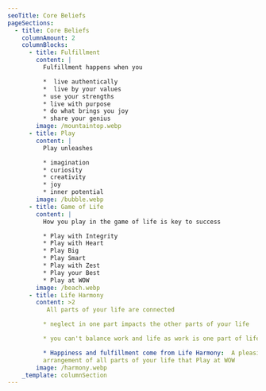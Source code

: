 ```yaml
---
seoTitle: Core Beliefs
pageSections:
  - title: Core Beliefs
    columnAmount: 2
    columnBlocks:
      - title: Fulfillment
        content: |
          Fulfillment happens when you

          *  live authentically
          *  live by your values
          * use your strengths
          * live with purpose
          * do what brings you joy
          * share your genius
        image: /mountaintop.webp
      - title: Play
        content: |
          Play unleashes

          * imagination
          * curiosity
          * creativity 
          * joy
          * inner potential 
        image: /bubble.webp
      - title: Game of Life
        content: |
          How you play in the game of life is key to success

          * Play with Integrity
          * Play with Heart
          * Play Big
          * Play Smart
          * Play with Zest
          * Play your Best 
          * Play at WOW
        image: /beach.webp
      - title: Life Harmony
        content: >2
           All parts of your life are connected

          * neglect in one part impacts the other parts of your life

          * you can't balance work and life as work is one part of life

          * Happiness and fulfillment come from Life Harmony:  A pleasing
          arrangement of all parts of your life that Play at WOW
        image: /harmony.webp
    _template: columnSection
---
```


